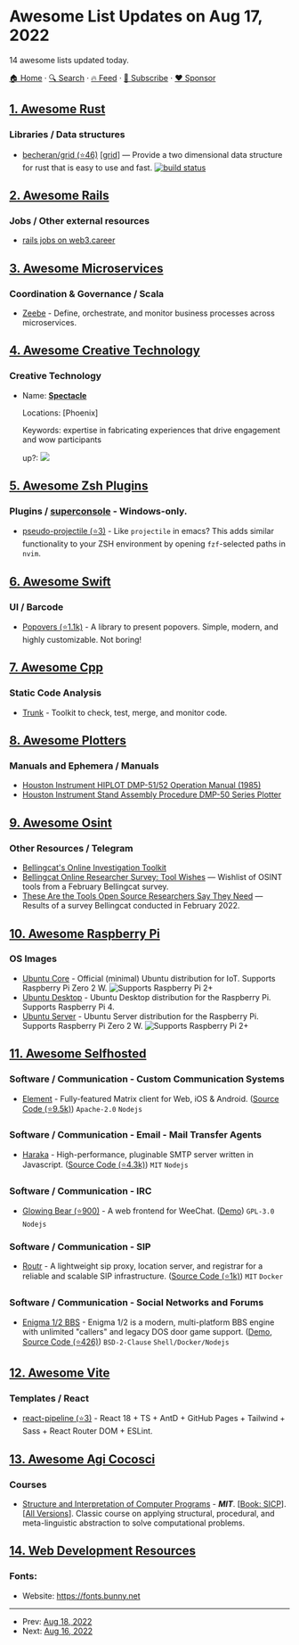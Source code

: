 # Awesome List Updates on Aug 17, 2022

14 awesome lists updated today.

[🏠 Home](/README.md) · [🔍 Search](https://www.trackawesomelist.com/search/) · [🔥 Feed](https://www.trackawesomelist.com/rss.xml) · [📮 Subscribe](https://trackawesomelist.us17.list-manage.com/subscribe?u=d2f0117aa829c83a63ec63c2f&id=36a103854c) · [❤️  Sponsor](https://github.com/sponsors/theowenyoung)



## [1. Awesome Rust](/content/rust-unofficial/awesome-rust/README.md)

### Libraries / Data structures

*   [becheran/grid (⭐46)](https://github.com/becheran/grid) \[[grid](https://crates.io/crates/grid)] —  Provide a two dimensional data structure for rust that is easy to use and fast. [![build status](https://github.com/becheran/grid/actions/workflows/rust.yml/badge.svg)](https://github.com/becheran/grid/actions)

## [2. Awesome Rails](/content/gramantin/awesome-rails/README.md)

### Jobs / Other external resources

*   [rails jobs on web3.career](https://web3.career/ruby-jobs)

## [3. Awesome Microservices](/content/mfornos/awesome-microservices/README.md)

### Coordination & Governance / Scala

*   [Zeebe](https://camunda.com/platform/zeebe/) - Define, orchestrate, and monitor business processes across microservices.

## [4. Awesome Creative Technology](/content/j0hnm4r5/awesome-creative-technology/README.md)

### Creative Technology

- Name: [**Spectacle**](https://spectacle.works/)

  Locations: \[Phoenix]

  Keywords: expertise in fabricating experiences that drive engagement and wow participants

  up?: ![](https://img.shields.io/website?down_color=%2300000000\&down_message=%E2%9D%8C\&label=%20\&style=flat-square\&up_color=%2300000000\&up_message=%F0%9F%8C%90\&url=https%3A%2F%2Fspectacle.works%2F)



## [5. Awesome Zsh Plugins](/content/unixorn/awesome-zsh-plugins/README.md)

### Plugins / [superconsole](https://github.com/alexchmykhalo/superconsole) - Windows-only.

*   [pseudo-projectile (⭐3)](https://github.com/git-girl/pseudo-projectile-plugin/) - Like `projectile` in emacs? This adds similar functionality to your ZSH environment by opening `fzf`-selected paths in `nvim`.

## [6. Awesome Swift](/content/matteocrippa/awesome-swift/README.md)

### UI / Barcode

*   [Popovers (⭐1.1k)](https://github.com/aheze/Popovers) - A library to present popovers. Simple, modern, and highly customizable. Not boring!

## [7. Awesome Cpp](/content/fffaraz/awesome-cpp/README.md)

### Static Code Analysis

*   [Trunk](https://trunk.io) - Toolkit to check, test, merge, and monitor code.

## [8. Awesome Plotters](/content/beardicus/awesome-plotters/README.md)

### Manuals and Ephemera / Manuals

*   [Houston Instrument HIPLOT DMP-51/52 Operation Manual (1985)](https://archive.org/details/hi-dmp-51-52-operation-manual)
*   [Houston Instrument Stand Assembly Procedure DMP-50 Series Plotter](https://archive.org/details/hi-stand-assembly-procedure-dmp-50-series-plotter)

## [9. Awesome Osint](/content/jivoi/awesome-osint/README.md)

### Other Resources / Telegram

*   [Bellingcat's Online Investigation Toolkit](http://bit.ly/bcattools)
*   [Bellingcat Online Researcher Survey: Tool Wishes](https://docs.google.com/spreadsheets/d/1vNJRMrlwI7i06diBJtRJWrvt4YuPOqlbUV5o00P_YmE/edit#gid=1378107220) — Wishlist of OSINT tools from a February Bellingcat survey.
*   [These Are the Tools Open Source Researchers Say They Need](https://www.bellingcat.com/resources/2022/08/12/these-are-the-tools-open-source-researchers-say-they-need/) — Results of a survey Bellingcat conducted in February 2022.

## [10. Awesome Raspberry Pi](/content/thibmaek/awesome-raspberry-pi/README.md)

### OS Images

*   [Ubuntu Core](https://ubuntu.com/download/raspberry-pi-core) - Official (minimal) Ubuntu distribution for IoT. Supports Raspberry Pi Zero 2 W. ![Supports Raspberry Pi 2+](https://github.com/thibmaek/awesome-raspberry-pi/raw/master/media/badges/rpi-2+.png)
*   [Ubuntu Desktop](https://ubuntu.com/raspberry-pi/desktop) - Ubuntu Desktop distribution for the Raspberry Pi. Supports Raspberry Pi 4.
*   [Ubuntu Server](https://ubuntu.com/raspberry-pi/server) - Ubuntu Server distribution for the Raspberry Pi. Supports Raspberry Pi Zero 2 W. ![Supports Raspberry Pi 2+](https://github.com/thibmaek/awesome-raspberry-pi/raw/master/media/badges/rpi-2+.png)

## [11. Awesome Selfhosted](/content/awesome-selfhosted/awesome-selfhosted/README.md)

### Software / Communication - Custom Communication Systems

*   [Element](https://element.io) - Fully-featured Matrix client for Web, iOS & Android. ([Source Code (⭐9.5k)](https://github.com/vector-im/element-web)) `Apache-2.0` `Nodejs`

### Software / Communication - Email - Mail Transfer Agents

*   [Haraka](https://haraka.github.io/) - High-performance, pluginable SMTP server written in Javascript. ([Source Code (⭐4.3k)](https://github.com/haraka/Haraka)) `MIT` `Nodejs`

### Software / Communication - IRC

*   [Glowing Bear (⭐900)](https://github.com/glowing-bear/glowing-bear) - A web frontend for WeeChat. ([Demo](https://www.glowing-bear.org)) `GPL-3.0` `Nodejs`

### Software / Communication - SIP

*   [Routr](https://routr.io) - A lightweight sip proxy, location server, and registrar for a reliable and scalable SIP infrastructure. ([Source Code (⭐1k)](https://github.com/fonoster/routr)) `MIT` `Docker`

### Software / Communication - Social Networks and Forums

*   [Enigma 1/2 BBS](https://nuskooler.github.io/enigma-bbs/) - Enigma 1/2 is a modern, multi-platform BBS engine with unlimited "callers" and legacy DOS door game support. ([Demo](https://l33t.codes/xibalba-bbs/), [Source Code (⭐426)](https://github.com/NuSkooler/enigma-bbs)) `BSD-2-Clause` `Shell/Docker/Nodejs`

## [12. Awesome Vite](/content/vitejs/awesome-vite/README.md)

### Templates / React

*   [react-pipeline (⭐3)](https://github.com/maifeeulasad/react-pipeline) - React 18 + TS + AntD + GitHub Pages + Tailwind + Sass + React Router DOM + ESLint.

## [13. Awesome Agi Cocosci](/content/YuzheSHI/awesome-agi-cocosci/README.md)

### Courses

*   [Structure and Interpretation of Computer Programs](https://web.mit.edu/6.001/6.037/) - ***MIT***. \[[Book: SICP](https://web.mit.edu/6.001/6.037/sicp.pdf)]. \[[All Versions](https://scholar.google.com/scholar?cluster=7488066943428166450\&hl=en\&as_sdt=0,5)]. Classic course on applying structural, procedural, and meta-linguistic abstraction to solve computational problems.

## [14. Web Development Resources](/content/markodenic/web-development-resources/README.md)

### Fonts:

- Website: <https://fonts.bunny.net>



---

- Prev: [Aug 18, 2022](/content/2022/08/18/README.md)
- Next: [Aug 16, 2022](/content/2022/08/16/README.md)
